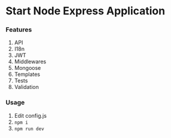 # Start Node Express Application

### Features
1. API
2. I18n
3. JWT
4. Middlewares
5. Mongoose
6. Templates
7. Tests
8. Validation

### Usage
1. Edit config.js
2. `npm i`
3. `npm run dev`
